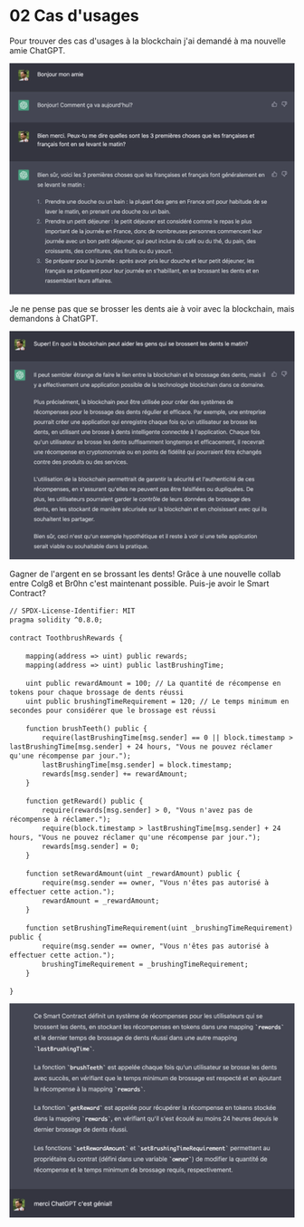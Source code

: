 # 02 Cas d'usages

Pour trouver des cas d'usages à la blockchain j'ai demandé à ma nouvelle amie ChatGPT.

![3 choses que font les françaises et français le matin](./images/chatgpt-1.png)

Je ne pense pas que se brosser les dents aie à voir avec la blockchain, mais demandons à ChatGPT.

![blockchain et brossage de dents](./images/chatgpt-2.png)

Gagner de l'argent en se brossant les dents! Grâce à une nouvelle collab entre Colg8 et Br0hn c'est maintenant possible. Puis-je avoir le Smart Contract?

```solidity
// SPDX-License-Identifier: MIT
pragma solidity ^0.8.0;

contract ToothbrushRewards {

    mapping(address => uint) public rewards;
    mapping(address => uint) public lastBrushingTime;

    uint public rewardAmount = 100; // La quantité de récompense en tokens pour chaque brossage de dents réussi
    uint public brushingTimeRequirement = 120; // Le temps minimum en secondes pour considérer que le brossage est réussi

    function brushTeeth() public {
        require(lastBrushingTime[msg.sender] == 0 || block.timestamp > lastBrushingTime[msg.sender] + 24 hours, "Vous ne pouvez réclamer qu'une récompense par jour.");
        lastBrushingTime[msg.sender] = block.timestamp;
        rewards[msg.sender] += rewardAmount;
    }

    function getReward() public {
        require(rewards[msg.sender] > 0, "Vous n'avez pas de récompense à réclamer.");
        require(block.timestamp > lastBrushingTime[msg.sender] + 24 hours, "Vous ne pouvez réclamer qu'une récompense par jour.");
        rewards[msg.sender] = 0;
    }

    function setRewardAmount(uint _rewardAmount) public {
        require(msg.sender == owner, "Vous n'êtes pas autorisé à effectuer cette action.");
        rewardAmount = _rewardAmount;
    }

    function setBrushingTimeRequirement(uint _brushingTimeRequirement) public {
        require(msg.sender == owner, "Vous n'êtes pas autorisé à effectuer cette action.");
        brushingTimeRequirement = _brushingTimeRequirement;
    }

}

```

![commentaires](./images/chatgpt-3.png)
